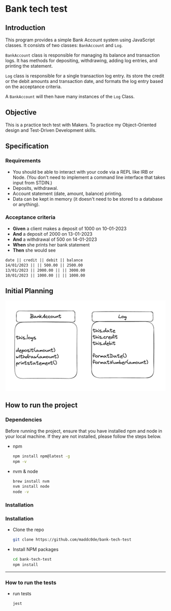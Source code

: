 # Bank tech test

## Introduction

This program provides a simple Bank Account system using JavaScript classes. It consists of two classes: `BankAccount` and `Log`.

`BankAccount` class is responsible for managing its balance and transaction logs. It has methods for depositing, withdrawing, adding log entries, and printing the statement.

`Log` class is responsible for a single transaction log entry. its store the credit or the debit amounts and transaction date, and formats the log entry based on the acceptance criteria.

A `BankAccount` will then have many instances of the `Log` Class.

## Objective

This is a practice tech test with Makers. To practice my Object-Oriented design and Test-Driven Development skills.

## Specification

### Requirements

* You should be able to interact with your code via a REPL like IRB or Node.  (You don't need to implement a command line interface that takes input from STDIN.)
* Deposits, withdrawal.
* Account statement (date, amount, balance) printing.
* Data can be kept in memory (it doesn't need to be stored to a database or anything).

### Acceptance criteria

* **Given** a client makes a deposit of 1000 on 10-01-2023  
* **And** a deposit of 2000 on 13-01-2023  
* **And** a withdrawal of 500 on 14-01-2023  
* **When** she prints her bank statement  
* **Then** she would see

```
date || credit || debit || balance
14/01/2023 || || 500.00 || 2500.00
13/01/2023 || 2000.00 || || 3000.00
10/01/2023 || 1000.00 || || 1000.00
```

## Initial Planning

![classes design](classes-plan.png)

## How to run the project

### Dependencies

Before running the project, ensure that you have installed npm and node in your local machine. If they are not installed, please follow the steps below.

* npm

  ```bash
  npm install npm@latest -g
  npm -v
  ```

* nvm & node

  ```bash
  brew install nvm
  nvm install node
  node -v
  ```

### Installation

### Installation

* Clone the repo

   ```bash
   git clone https://github.com/maddc0de/bank-tech-test
   ```

* Install NPM packages

   ```bash
   cd bank-tech-test
   npm install
   ```

---

### How to run the tests

* run tests

  ```bash
  jest
  ```
  